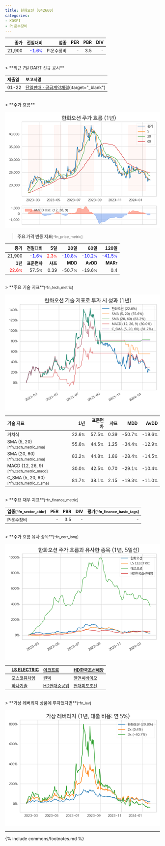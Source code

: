 ```yaml
---
title: 한화오션 (042660)
categories:
- KOSPI
- P:운수장비
---
```

| **종가** | **전일대비** | **업종** | **PER** | **PBR** | **DIV** |
| -------: | -----------: | -------: | ------: | ------: | ------: |
| 21,900 | <span style="color: blue">-1.6<small>%</small></span> | P:운수장비 | - | 3.5 | - |

<!-- more -->

<br>
> **최근 7일 DART 신규 공시**<a id="dart"></a>


| **제출일** | **보고서명** |
| :--------- | :----------- |
| 01-22 | [단일판매ㆍ공급계약체결](https://dart.fss.or.kr/dsaf001/main.do?rcpNo=20240122800037){:target="_blank"} |

<br>
> **주가 흐름**<a id="price"></a>

![042660](/stock/images/042660.png)

> **주요 가격 변동 지표**<small>[^fn_price_metric]</small>

| **종가** | **전일대비** | **5일** | **20일** | **60일** | **120일** |
| -------: | -----------: | ------: | -------: | -------: | --------: |
| 21,900 | <span style="color: blue">-1.6<small>%</small></span> | <span style="color: red">2.3<small>%</small></span> | <span style="color: blue">-10.8<small>%</small></span> | <span style="color: blue">-10.2<small>%</small></span> | <span style="color: blue">-41.5<small>%</small></span> |
| **1년** | **표준편차** | **샤프** | **MDD** | **AvDD** | **MARr** |
| <span style="color: red">22.6<small>%</small></span> | 57.5<small>%</small> | 0.39 | -50.7<small>%</small> | -19.6<small>%</small> | 0.4 |

<br>
> **주요 기술 지표**<small>[^fn_tech_metric]</small>


![042660](/stock/images/042660_tech.png)

| **기술 지표** | **1년** | **표준편차** | **샤프** | **MDD** | **AvDD** |
| :------------ | ------: | -----------: | -------: | ------: | -------: |
| 거치식 | 22.6<small>%</small> | 57.5<small>%</small> | 0.39 | -50.7<small>%</small> | -19.6<small>%</small> |
| SMA (5, 20)<small>[^fn_tech_metric_sma]</small> | 55.6<small>%</small> | 44.5<small>%</small> | 1.25 | -34.4<small>%</small> | -12.9<small>%</small> |
| SMA (20, 60)<small>[^fn_tech_metric_sma]</small> | 83.2<small>%</small> | 44.8<small>%</small> | 1.86 | -28.4<small>%</small> | -14.5<small>%</small> |
| MACD (12, 26, 9)<small>[^fn_tech_metric_macd]</small> | 30.0<small>%</small> | 42.5<small>%</small> | 0.70 | -29.1<small>%</small> | -10.4<small>%</small> |
| C_SMA (5, 20, 60)<small>[^fn_tech_metric_c_sma]</small> | 81.7<small>%</small> | 38.1<small>%</small> | 2.15 | -19.3<small>%</small> | -11.0<small>%</small> |

<br>
> **주요 재무 지표**<small>[^fn_finance_metric]</small>

| **업종**<small>[^fn_sector_abbr]</small> | **PER** | **PBR** | **DIV** | **평가**<small>[^fn_finance_basic_tags]</small> |
| :--------------------------------------- | ------: | ------: | ------: | ----------------------------------------------: |
| P:운수장비 | - | 3.5 | - | - |

<br>
> **주가 흐름 유사 종목**<a id="corr"></a><small>[^fn_corr_long]</small>

![042660](/stock/images/042660_corr.png)

|    | [LS ELECTRIC](/010120/) | [에코프로](/086520/) | [HD한국조선해양](/009540/) |
| :- | :------------------------------------- | :------------------------------------- | :--------------------------------------|
|    | [포스코퓨처엠](/003670/) | [원텍](/336570/) | [엘앤씨바이오](/290650/) |
|    | [하나기술](/299030/) | [HD현대중공업](/329180/) | [현대미포조선](/010620/) |

<br>
> **가상 레버리지 상품에 투자했다면**<a id="2x"></a><small>[^fn_lev]</small>

![042660](/stock/images/042660_2x.png)

---
{% include commons/footnotes.md %}